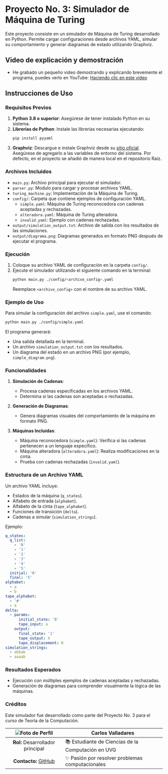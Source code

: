 
# Proyecto No. 3: Simulador de Máquina de Turing

Este proyecto consiste en un simulador de Máquina de Turing desarrollado en Python. Permite cargar configuraciones desde archivos YAML, simular su comportamiento y generar diagramas de estado utilizando Graphviz.

## Video de explicación y demostración
- He grabado un pequeño video demostrando y explicando brevemente el programa, puedes verlo en YouTube: [Haciendo clic en este video](https://)

## Instrucciones de Uso

### Requisitos Previos

1. **Python 3.8 o superior**: Asegúrese de tener instalado Python en su sistema.
2. **Librerías de Python**: Instale las librerías necesarias ejecutando:
    ```bash
    pip install pyyaml
    ```
3. **Graphviz**: Descargue e instale Graphviz desde su [sitio oficial](https://graphviz.org/download/). Asegúrese de agregarlo a las variables de entorno del sistema. Por defecto, en el proyecto se añadió de manera local en el repositorio Raiz.

### Archivos Incluidos

- `main.py`: Archivo principal para ejecutar el simulador.
- `parser.py`: Modulo para cargar y procesar archivos YAML.
- `turing_machine.py`: Implementación de la Máquina de Turing.
- `config/`: Carpeta que contiene ejemplos de configuración YAML.
  - `simple.yaml`: Máquina de Turing reconocedora con cadenas aceptadas y rechazadas.
  - `alteradora.yaml`: Máquina de Turing alteradora.
  - `invalid.yaml`: Ejemplo con cadenas rechazadas.
- `output/simulation_output.txt`: Archivo de salida con los resultados de las simulaciones.
- `output/diagrama.png`: Diagramas generados en formato PNG después de ejecutar el programa.

### Ejecución

1. Coloque su archivo YAML de configuración en la carpeta `config/`.
2. Ejecute el simulador utilizando el siguiente comando en la terminal:
    ```bash
    python main.py ./config/<archivo_config>.yaml
    ```
    Reemplace `<archivo_config>` con el nombre de su archivo YAML.

### Ejemplo de Uso

Para simular la configuración del archivo `simple.yaml`, use el comando:
```bash
python main.py ./config/simple.yaml
```

El programa generará:
- Una salida detallada en la terminal.
- Un archivo `simulation_output.txt` con los resultados.
- Un diagrama del estado en un archivo PNG (por ejemplo, `simple_diagram.png`).

### Funcionalidades

1. **Simulación de Cadenas**:
   - Procesa cadenas especificadas en los archivos YAML.
   - Determina si las cadenas son aceptadas o rechazadas.

2. **Generación de Diagramas**:
   - Genera diagramas visuales del comportamiento de la máquina en formato PNG.

3. **Máquinas Incluidas**:
   - Máquina reconocedora (`simple.yaml`): Verifica si las cadenas pertenecen a un lenguaje específico.
   - Máquina alteradora (`alteradora.yaml`): Realiza modificaciones en la cinta.
   - Prueba con cadenas rechazadas (`invalid.yaml`).

### Estructura de un Archivo YAML

Un archivo YAML incluye:
- Estados de la máquina (`q_states`).
- Alfabeto de entrada (`alphabet`).
- Alfabeto de la cinta (`tape_alphabet`).
- Funciones de transición (`delta`).
- Cadenas a simular (`simulation_strings`).

Ejemplo:
```yaml
q_states:
  q_list:
    - '0'
    - '1'
    - '2'
    - '3'
    - '4'
    - '5'
  initial: '0'
  final: '5'
alphabet:
  - a
  - b
tape_alphabet:
  - '#'
  - X
delta:
  - params:
      initial_state: '0'
      tape_input: a
    output:
      final_state: '1'
      tape_output: X
      tape_displacement: R
simulation_strings:
  - abbab
  - aaaab
```

### Resultados Esperados

- Ejecución con múltiples ejemplos de cadenas aceptadas y rechazadas.
- Generación de diagramas para comprender visualmente la lógica de las máquinas.

### Créditos

Este simulador fue desarrollado como parte del Proyecto No. 3 para el curso de Teoría de la Computación.

| ![Foto de Perfil](https://avatars.githubusercontent.com/u/115051589?v=4) | **Carlos Valladares**  
|:-------------------------------------------------:|------------------------  
| **Rol:** Desarrollador principal                 | 📚 Estudiante de Ciencias de la Computación en UVG  
| **Contacto:** [GitHub](https://github.com/vgcarlol) | ✨ Pasión por resolver problemas computacionales  
